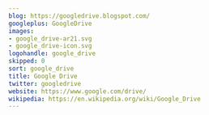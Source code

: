 ```yaml
---
blog: https://googledrive.blogspot.com/
googleplus: GoogleDrive
images:
- google_drive-ar21.svg
- google_drive-icon.svg
logohandle: google_drive
skipped: 0
sort: google_drive
title: Google Drive
twitter: googledrive
website: https://www.google.com/drive/
wikipedia: https://en.wikipedia.org/wiki/Google_Drive
---
```

